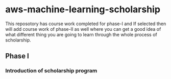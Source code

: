 # aws-machine-learning-scholarship
This reposotory has course work completed for phase-I and If selected then will add course work of phase-II as well where you can get a good idea of what different thing you are going to learn through the whole process of scholarship. 

## Phase I

### Introduction of scholarship program
